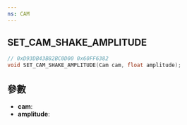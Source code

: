 ```yaml
---
ns: CAM
---
```

## SET_CAM_SHAKE_AMPLITUDE

```c
// 0xD93DB43B82BC0D00 0x60FF6382
void SET_CAM_SHAKE_AMPLITUDE(Cam cam, float amplitude);
```


## 參數
* **cam**: 
* **amplitude**: 

